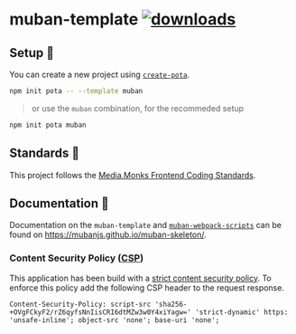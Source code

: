 # muban-template [![downloads](https://badgen.now.sh/npm/dm/@pota/muban-template)](https://npmjs.org/package/@pota/muban-template)

## Setup 🚀

You can create a new project using [`create-pota`](https://github.com/mediamonks/pota/tree/main/core/create-pota).

```bash
npm init pota -- --template muban
```

> or use the `muban` combination, for the recommeded setup

```bash
npm init pota muban
```

## Standards 📒

This project follows the
[Media.Monks Frontend Coding Standards](https://github.com/mediamonks/frontend-coding-standards).

## Documentation 📄

Documentation on the `muban-template` and [`muban-webpack-scripts`](../../scripts/muban-webpack) can
be found on https://mubanjs.github.io/muban-skeleton/.

### Content Security Policy ([CSP](https://developer.mozilla.org/en-US/docs/Web/HTTP/CSP))

This application has been build with a
[strict content security policy](https://csp.withgoogle.com/docs/strict-csp.html). To enforce this
policy add the following CSP header to the request response.

`Content-Security-Policy: script-src 'sha256-+OVgFCkyF2/rZ6qyfsNnIisCRI6dtMZw3w0Y4xiYagw=' 'strict-dynamic' https: 'unsafe-inline'; object-src 'none'; base-uri 'none';`
